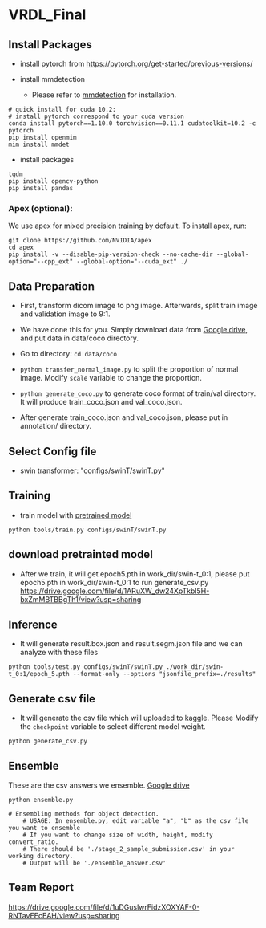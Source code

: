 # VRDL_Final

## Install Packages

* install pytorch from https://pytorch.org/get-started/previous-versions/

* install mmdetection
  * Please refer to [mmdetection](https://github.com/open-mmlab/mmdetection/blob/master/docs/en/get_started.md) for installation.
```
# quick install for cuda 10.2:
# install pytorch correspond to your cuda version
conda install pytorch==1.10.0 torchvision==0.11.1 cudatoolkit=10.2 -c pytorch
pip install openmim
mim install mmdet

```
* install packages
```
tqdm
pip install opencv-python  
pip install pandas

```

### Apex (optional):
We use apex for mixed precision training by default. To install apex, run:
```
git clone https://github.com/NVIDIA/apex
cd apex
pip install -v --disable-pip-version-check --no-cache-dir --global-option="--cpp_ext" --global-option="--cuda_ext" ./
```

## Data Preparation
* First, transform dicom image to png image. Afterwards, split train image and validation image to 9:1. 
* We have done this for you. Simply download data from [Google drive](https://drive.google.com/file/d/1VhoRWMAb8l1p7EKqA8a1KmVWevdCDcI5/view?usp=sharing), and put data in data/coco directory.

* Go to directory: `cd data/coco`
* `python transfer_normal_image.py` to split the proportion of normal image. Modify `scale` variable to change the proportion.
* `python generate_coco.py` to generate coco format of train/val directory. It will produce train_coco.json and val_coco.json.
* After generate train_coco.json and val_coco.json, please put in annotation/ directory.
## Select Config file
* swin transformer: "configs/swinT/swinT.py"

## Training
* train model with [pretrained model](https://github.com/SwinTransformer/Swin-Transformer-Object-Detection)
```
python tools/train.py configs/swinT/swinT.py
```
## download pretrainted model
* After we train, it will get epoch5.pth in work_dir/swin-t_0:1, please put epoch5.pth in work_dir/swin-t_0:1 to run generate_csv.py
https://drive.google.com/file/d/1ARuXW_dw24XpTkbl5H-bxZmMBTBBgTh1/view?usp=sharing


## Inference
* It will generate result.box.json and result.segm.json file and we can analyze with these files
```
python tools/test.py configs/swinT/swinT.py ./work_dir/swin-t_0:1/epoch_5.pth --format-only --options "jsonfile_prefix=./results"

```

## Generate csv file
* It will generate the csv file which will uploaded to kaggle. Please Modify the `checkpoint` variable to select different model weight.
```
python generate_csv.py
```

## Ensemble
These are the csv answers we ensemble. [Google drive](https://drive.google.com/drive/folders/1GSD8JdPbntLMF76tnEeN7kv83_SEVVDl?usp=sharing)


```
python ensemble.py

# Ensembling methods for object detection.
    # USAGE: In ensemble.py, edit variable "a", "b" as the csv file you want to ensemble
    # If you want to change size of width, height, modify convert_ratio. 
    # There should be './stage_2_sample_submission.csv' in your working directory.
    # Output will be './ensemble_answer.csv'
```


## Team Report
https://drive.google.com/file/d/1uDGuslwrFidzXOXYAF-0-RNTavEEcEAH/view?usp=sharing

